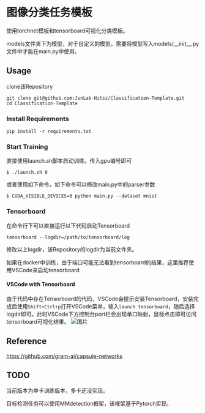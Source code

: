 # 图像分类任务模板

使用torchnet模板和tensorboard可视化分类模板。

models文件夹下为模型，对于自定义的模型，需要将模型写入models/\_\_init\_\_.py文件中才能在main.py中使用。

## Usage
clone该Repository
```
git clone git@github.com:JunLab-Hitsz/Classification-Template.git
cd Classification-Template
```

### Install Requirements
```
pip install -r requirements.txt
```

### Start Training
直接使用launch.sh脚本启动训练，传入gpu编号即可
```
$ ./launch.sh 0
```

或者使用如下命令，如下命令可以修改main.py中的parser参数
```
$ CUDA_VISIBLE_DEVICES=0 python main.py --dataset mnist
```

### Tensorboard
在命令行下可以直接运行以下代码启动Tensorboard
```
tensorboard --logdir=/path/to/tensorboard/log
```
修改以上logdir，该Repository的logdir为当前文件夹。

如果在docker中训练，由于端口可能无法看到tensorboard的结果，这里推荐使用VSCode来启动tensorboard

#### VSCode with Tensorboard
由于代码中存在Tensorboard的代码，VSCode会提示安装Tensorboard，安装完成后使用`Shift+Ctrl+p`打开VSCode菜单，输入`launch tensorboard`，随后选择logdir即可。此时VSCode下方控制台port栏会出现单口映射，鼠标点击即可访问tensorboard可视化结果。
![图片](https://user-images.githubusercontent.com/71539436/139179486-a686323d-392a-4c21-b421-5f29b56d3457.png)

## Reference
https://github.com/gram-ai/capsule-networks


## TODO
当前版本为单卡训练版本，多卡还没实现。

目标检测任务可以使用MMdetection框架，该框架基于Pytorch实现。
